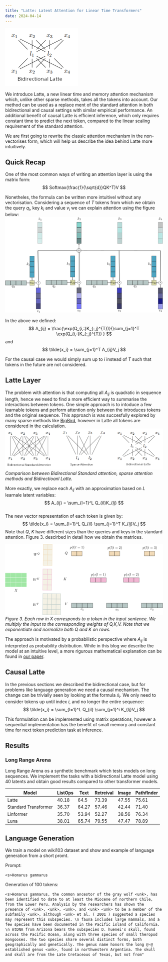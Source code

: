 ```yaml
---
title: "Latte: Latent Attention for Linear Time Transformers"
date: 2024-04-14
---
```

![plot](./static/bid_latte.png)

We introduce Latte, a new linear time and memory attention mechanism which, unlike other sparse methods, takes all the tokens into account. Our method can be used as a replace ment of the standard attention in both bidirectional and causal settings with similar empirical performance. An additional benefit of causal Latte is efficient inference, which only requires constant time to predict the next token, compared to the linear scaling requirement of the standard attention.

 We are first going to rewrite the classic attention mechanism in the non-vectorises form, which will help us describe the idea behind Latte more intuitively. 

 ## Quick Recap
 One of the most common ways of writing an attention layer is using the matrix form:
 $$
 Softmax(\frac{1}{\sqrt{d}}QK^T)V
 $$

 Nonetheles, the formula can be written more intuitivel without any vectorisation. Considering a sequence of $T$ tokens from which we obtain the query $q_i$, key $k_i$ and value $v_i$ we can explain attention using the figure below:
 ![plot](./static/att.png)

In the above we defined:
$$
A_{ij} = \frac{\exp(Q_{i,:}K_{:,j}^{T})}{\sum_{j=1}^T \exp(Q_{i,:}K_{:,j}^{T}) }
$$
and
$$
\tilde{x_i} = \sum_{j=1}^T A_{ij}V_j
$$

For the causal case we would simply sum up to $i$ instead of $T$ such that tokens in the future are not considered. 

## Latte Layer
The problem with attention is that computing all $A_{ij}$ is quadratic in sequence length, hence we need to find a more efficient way to summarise the interactions between tokens. One simple approach is to intoduce a few learnable tokens and perform attention only between the introduces tokens and the original sequence. This approach is was succesfully explored by many sparse methods like [BigBird](https://arxiv.org/abs/2007.14062), however in Latte all tokens are considered in the calculation.
![comp-att](./static/comp_att.png)
*Comparison between Bidirectional Standard attention, sparse attention methods and Bidirectioanl Latte.*

More exactly, we replace each $A_{ij}$ with an approximation based on $L$ learnale latent variables:
$$
A_{ij} = \sum_{l=1}^L Q_{il}K_{lj}
$$  
The new vector representation of each token is given by:
$$
\tilde{x_i} = \sum_{l=1}^L Q_{il} \sum_{j=1}^T K_{lj}V_j
$$
Note that $Q$, $K$ have different sizes than the queries and keys in the standard attention. Figure 3. descirbed in detail how we obtain the matrices.

![Latte](./static/fig2.png)
*Figure 3. Each row in X corresponds to a token in the input sentence. We multiply the input to the corresponding weights of Q,K,V. Note that we exponentiate and normalize both Q and K on rows.*


The approach is motivated by a probabilistic perspective where $A_{ij}$ is interpreted as probability distribution. While in this blog we describe the model at an intuitive level, a more rigurous mathematical explanation can be found in [our paper](https://arxiv.org/abs/2402.17512).

## Causal Latte
In the previous sections we described the bidirectional case, but for problems like language generation we need a causal mechanism. The change can be trivially seen by looking at the formula $\tilde{x}_i$. We only need to consider tokens up until index $i$, and no longer the entire sequence:
$$
\tilde{x_i} = \sum_{l=1}^L Q_{il} \sum_{j=1}^i K_{lj}V_j
$$

This formulation can be implemented using matrix operations, however a sequential implementation has the benefit of small memory and constant time for next token prediction task at inference.

## Results
### Long Range Arena
Long Range Arena os a synthetic benchmark which tests models on long sequences. We implement the tasks with a bidirectional Latte model using 40 latents and obtain good results compared to other transformer models.

| Model | ListOps | Text | Retreival | Image | PathfInder|
|----------------| ---|---|---|--- | --- |
| Latte | 40.18 | 64.5 | 73.39 | 47.55 | 75.61 |
Standard Transformer | 36.37 | 64.27 | 57.46 | 42.44 | 71.40 |
Linformer | 35.70 | 53.94 | 52.27 | 38.56 | 76.34 |
| Luna | 38.01 | 65.74 | 79.55 | 47.47 | 78.89 |

## Language Generation
We train a model on wiki103 dataset and show and example of language generation from a short promt.

Prompt:
```
<s>Homarus gammarus
```
Generation of 100 tokens:
```
<s>Homarus gammarus, the common ancestor of the gray wolf <unk>, has been identified to date to at least the Miocene of northern Chile, from the Lower Peru. Analysis by the researchers has shown the presence of <unk>, <unk>, <unk>, and <unk> <unk> to be a member of the subfamily <unk>, although <unk> et al. ( 2001 ) suggested a species may represent this subspecies. \n fauna includes large mammals, and a few species have been documented in the Pacific island of California. \n mtDNA from Arizona bears the subspecies D. huenei's skull, found across the Pacific Ocean, along with three species of small theropod mongooses. The two species share several distinct forms, both geographically and genetically. The genus name honors the long @-@ established genus <unk>, found in northwestern Argentina. The skull and skull are from the Late Cretaceous of Texas, but not from"
```